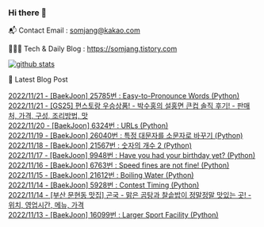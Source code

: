 ### Hi there 👋

📬  Contact Email : somjang@kakao.com

👨🏻‍💻  Tech & Daily Blog : https://somjang.tistory.com

[![github stats](https://github-readme-stats.vercel.app/api?username=SOMJANG&show_icons=true&hide_border=False)](https://somjang.tistory.com)

🤩 Latest Blog Post

[2022/11/21 - [BaekJoon] 25785번 : Easy-to-Pronounce Words (Python)](https://somjang.tistory.com/entry/BaekJoon-25785%EB%B2%88-Easy-to-Pronounce-Words-Python) <br>
[2022/11/21 - [GS25] 편스토랑 우승상품! - 박수홍의 설홍면 큰컵 솔직 후기! - 판매처, 가격, 구성, 조리방법, 맛](https://somjang.tistory.com/entry/GS25-%ED%8E%B8%EC%8A%A4%ED%86%A0%EB%9E%91-%EC%9A%B0%EC%8A%B9%EC%83%81%ED%92%88-%EB%B0%95%EC%88%98%ED%99%8D%EC%9D%98-%EC%84%A4%ED%99%8D%EB%A9%B4-%ED%81%B0%EC%BB%B5-%EC%86%94%EC%A7%81-%ED%9B%84%EA%B8%B0-%ED%8C%90%EB%A7%A4%EC%B2%98-%EA%B0%80%EA%B2%A9-%EA%B5%AC%EC%84%B1-%EC%A1%B0%EB%A6%AC%EB%B0%A9%EB%B2%95-%EB%A7%9B) <br>
[2022/11/20 - [BaekJoon] 6324번 : URLs (Python)](https://somjang.tistory.com/entry/BaekJoon-6324%EB%B2%88-URLs-Python) <br>
[2022/11/19 - [BaekJoon] 26040번 : 특정 대문자를 소문자로 바꾸기 (Python)](https://somjang.tistory.com/entry/BaekJoon-26040%EB%B2%88-%ED%8A%B9%EC%A0%95-%EB%8C%80%EB%AC%B8%EC%9E%90%EB%A5%BC-%EC%86%8C%EB%AC%B8%EC%9E%90%EB%A1%9C-%EB%B0%94%EA%BE%B8%EA%B8%B0-Python) <br>
[2022/11/18 - [BaekJoon] 21567번 : 숫자의 개수 2 (Python)](https://somjang.tistory.com/entry/BaekJoon-21567%EB%B2%88-%EC%88%AB%EC%9E%90%EC%9D%98-%EA%B0%9C%EC%88%98-2-Python) <br>
[2022/11/17 - [BaekJoon] 9948번 : Have you had your birthday yet? (Python)](https://somjang.tistory.com/entry/BaekJoon-9948%EB%B2%88-Have-you-had-your-birthday-yet-Python) <br>
[2022/11/16 - [BaekJoon] 6763번 : Speed fines are not fine! (Python)](https://somjang.tistory.com/entry/BaekJoon-6763%EB%B2%88-Speed-fines-are-not-fine-Python) <br>
[2022/11/15 - [BaekJoon] 21612번 : Boiling Water (Python)](https://somjang.tistory.com/entry/BaekJoon-21612%EB%B2%88-Boiling-Water-Python) <br>
[2022/11/14 - [BaekJoon] 5928번 : Contest Timing (Python)](https://somjang.tistory.com/entry/BaekJoon-5928%EB%B2%88-Contest-Timing-Python) <br>
[2022/11/14 - [부산 문현동 맛집] 곤국 - 맑은 곰탕과 찰솥밥이 정말정말 맛있는 곳! - 위치, 영업시간, 메뉴, 가격](https://somjang.tistory.com/entry/%EB%B6%80%EC%82%B0-%EB%AC%B8%ED%98%84%EB%8F%99-%EB%A7%9B%EC%A7%91-%EA%B3%A4%EA%B5%AD-%EB%A7%91%EC%9D%80-%EA%B3%B0%ED%83%95%EA%B3%BC-%EC%B0%B0%EC%86%A5%EB%B0%A5%EC%9D%B4-%EC%A0%95%EB%A7%90%EC%A0%95%EB%A7%90-%EB%A7%9B%EC%9E%88%EB%8A%94-%EA%B3%B3-%EC%9C%84%EC%B9%98-%EC%98%81%EC%97%85%EC%8B%9C%EA%B0%84-%EB%A9%94%EB%89%B4-%EA%B0%80%EA%B2%A9) <br>
[2022/11/13 - [BaekJoon] 16099번 : Larger Sport Facility (Python)](https://somjang.tistory.com/entry/BaekJoon-16099%EB%B2%88-Larger-Sport-Facility-Python) <br>
